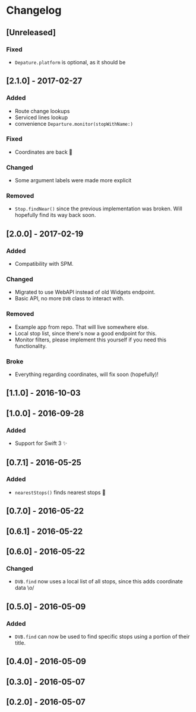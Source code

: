 # Changelog

## [Unreleased]

### Fixed

- `Depature.platform` is optional, as it should be

## [2.1.0] - 2017-02-27

### Added

- Route change lookups
- Serviced lines lookup
- convenience `Departure.monitor(stopWithName:)`

### Fixed

- Coordinates are back :clap:

### Changed

- Some argument labels were made more explicit

### Removed

- `Stop.findNear()` since the previous implementation was broken. Will hopefully find its way back soon.

## [2.0.0] - 2017-02-19

### Added

- Compatibility with SPM.

### Changed

- Migrated to use WebAPI instead of old Widgets endpoint.
- Basic API, no more `DVB` class to interact with.

### Removed

- Example app from repo. That will live somewhere else.
- Local stop list, since there's now a good endpoint for this.
- Monitor filters, please implement this yourself if you need this functionality.

### Broke

- Everything regarding coordinates, will fix soon (hopefully)!



## [1.1.0] - 2016-10-03

## [1.0.0] - 2016-09-28

### Added

- Support for Swift 3 ✨



## [0.7.1] - 2016-05-25

### Added

- `nearestStops()` finds nearest stops 🎉



## [0.7.0] - 2016-05-22

## [0.6.1] - 2016-05-22

## [0.6.0] - 2016-05-22

### Changed

- `DVB.find` now uses a local list of all stops, since this adds coordinate data \o/



## [0.5.0] - 2016-05-09

### Added

- `DVB.find` can now be used to find specific stops using a portion of their title.



## [0.4.0] - 2016-05-09

## [0.3.0] - 2016-05-07

## [0.2.0] - 2016-05-07

